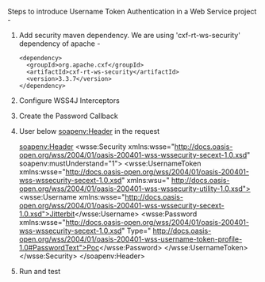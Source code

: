 Steps to introduce Username Token Authentication in a Web Service project -

1. Add security maven dependency. We are using 'cxf-rt-ws-security' dependency of apache -

	   <dependency>
	     <groupId>org.apache.cxf</groupId>
	     <artifactId>cxf-rt-ws-security</artifactId>
	     <version>3.3.7</version>
	   </dependency>

2. Configure WSS4J Interceptors
3. Create the Password Callback
4. User below <soapenv:Header> in the request

	<soapenv:Header>
	  <wsse:Security xmlns:wsse="http://docs.oasis-open.org/wss/2004/01/oasis-200401-wss-wssecurity-secext-1.0.xsd" soapenv:mustUnderstand="1">
		<wsse:UsernameToken xmlns:wsse="http://docs.oasis-open.org/wss/2004/01/oasis-200401-wss-wssecurity-secext-1.0.xsd" xmlns:wsu="	   http://docs.oasis-open.org/wss/2004/01/oasis-200401-wss-wssecurity-utility-1.0.xsd">
			<wsse:Username xmlns:wsse="http://docs.oasis-open.org/wss/2004/01/oasis-200401-wss-wssecurity-secext-1.0.xsd">Jitterbit</wsse:Username>
			<wsse:Password xmlns:wsse="http://docs.oasis-open.org/wss/2004/01/oasis-200401-wss-wssecurity-secext-1.0.xsd" Type="	http://docs.oasis-open.org/wss/2004/01/oasis-200401-wss-username-token-profile-1.0#PasswordText">Poc</wsse:Password>
		</wsse:UsernameToken>
	  </wsse:Security>
	</soapenv:Header>

5. Run and test	